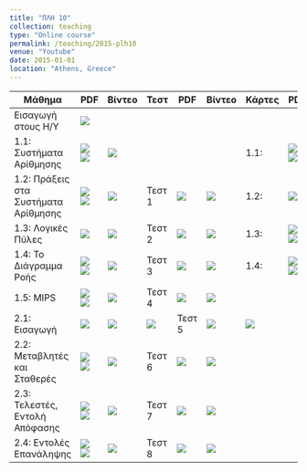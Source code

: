 ```yaml
---
title: "ΠΛΗ 10"
collection: teaching
type: "Online course"
permalink: /teaching/2015-plh10
venue: "Youtube"
date: 2015-01-01
location: "Athens, Greece"
---
```


| Μάθημα | PDF | Βίντεο | Τεστ | PDF | Βίντεο | Κάρτες | PDF | Βίντεο|
| --- | --- | --- | --- | --- | --- | --- | --- | --- |
| Εισαγωγή στους Η/Υ | <a href="https://www.slideshare.net/DimitrisPsounis/10-1-54148007" target="_blank"><img src="https://dimitrispsounis.github.io/images/pdf20.png"></a> |  |  |  |  |  |  |  |
| 1.1: Συστήματα Αρίθμησης | <a href="https://www.slideshare.net/DimitrisPsounis/10-11-52387385" target="_blank"><img src="https://dimitrispsounis.github.io/images/pdf20.png"></a> <a href="https://www.slideshare.net/DimitrisPsounis/10-11-53502905" target="_blank"><img src="https://dimitrispsounis.github.io/images/pdf4.png"></a> | <a href="https://www.youtube.com/watch?v=p1DURckHKyw&list=PLLMmbOLFy25Ez0gRrziJnUKx1H_G2DM5F" target="_blank"><img src="https://dimitrispsounis.github.io/images/youtube20.png"></a> |  |  |  | 1.1: | <a href="https://www.slideshare.net/DimitrisPsounis/10-11-52999487" target="_blank"><img src="https://dimitrispsounis.github.io/images/pdf20.png"></a> <a href="https://www.slideshare.net/DimitrisPsounis/10-11-53502898" target="_blank"><img src="https://dimitrispsounis.github.io/images/pdf4.png"></a> | <a href="https://www.youtube.com/watch?v=ZreKC_NMq-M&list=PLLMmbOLFy25HAC_ByaacLKthemwfjJdYF" target="_blank"><img src="https://dimitrispsounis.github.io/images/youtube20.png"></a> |
| 1.2: Πράξεις στα Συστήματα Αρίθμησης | <a href="https://www.slideshare.net/DimitrisPsounis/10-12-52771593" target="_blank"><img src="https://dimitrispsounis.github.io/images/pdf20.png"></a> <a href="https://www.slideshare.net/DimitrisPsounis/10-12-53503071" target="_blank"><img src="https://dimitrispsounis.github.io/images/pdf4.png"></a> | <a href="https://www.youtube.com/watch?v=x77DbKFg0PI&list=PLLMmbOLFy25GRCBxT-jsoAtpRwHElXZSI" target="_blank"><img src="https://dimitrispsounis.github.io/images/youtube20.png"></a> | Τεστ 1 | <a href="https://www.slideshare.net/DimitrisPsounis/10-1-52735757" target="_blank"><img src="https://dimitrispsounis.github.io/images/pdf20.png"></a> | <a href="https://www.youtube.com/watch?v=e4pWJWc6wbg&list=PLLMmbOLFy25GnJncBjoo1gJjTeXcnMHIt" target="_blank"><img src="https://dimitrispsounis.github.io/images/youtube20.png"></a> | 1.2: | <a href="https://www.slideshare.net/DimitrisPsounis/10-12-53503067" target="_blank"><img src="https://dimitrispsounis.github.io/images/pdf4.png"></a> | <a href="https://www.youtube.com/watch?v=r_beo1-cHa0&list=PLLMmbOLFy25Fk06TAV7Y1q0z8s6ND0Lt5" target="_blank"><img src="https://dimitrispsounis.github.io/images/youtube20.png"></a> |
| 1.3: Λογικές Πύλες | <a href="https://www.slideshare.net/DimitrisPsounis/10-13-53503338" target="_blank"><img src="https://dimitrispsounis.github.io/images/pdf4.png"></a> | <a href="https://www.youtube.com/watch?v=iqy71uVFsnk&list=PLLMmbOLFy25FEYwmIIHbUgkdJRiLKbEad" target="_blank"><img src="https://dimitrispsounis.github.io/images/youtube20.png"></a> | Τεστ 2 | <a href="https://www.slideshare.net/DimitrisPsounis/10-2-53177944" target="_blank"><img src="https://dimitrispsounis.github.io/images/pdf20.png"></a> | <a href="https://www.youtube.com/watch?v=wwG7VbnIXFk&list=PLLMmbOLFy25HoBONtaFGZP24LLo3yd5_J" target="_blank"><img src="https://dimitrispsounis.github.io/images/youtube20.png"></a> | 1.3: | <a href="https://www.slideshare.net/DimitrisPsounis/10-13-53211738" target="_blank"><img src="https://dimitrispsounis.github.io/images/pdf20.png"></a> <a href="https://www.slideshare.net/DimitrisPsounis/10-13-53503337" target="_blank"><img src="https://dimitrispsounis.github.io/images/pdf4.png"></a> | <a href="https://www.youtube.com/watch?v=G6rraCi4e2E&list=PLLMmbOLFy25GyfzLXRn9Z2-ewRyuKazo3" target="_blank"><img src="https://dimitrispsounis.github.io/images/youtube20.png"></a> |
| 1.4: To Διάγραμμα Ροής | <a href="https://www.slideshare.net/DimitrisPsounis/10-14-53487334" target="_blank"><img src="https://dimitrispsounis.github.io/images/pdf20.png"></a> <a href="https://www.slideshare.net/DimitrisPsounis/10-14-53487331" target="_blank"><img src="https://dimitrispsounis.github.io/images/pdf4.png"></a> | <a href="https://www.youtube.com/watch?v=agjoISLMPNA&list=PLLMmbOLFy25F4t2L9CrObYto_dB_fw2_J" target="_blank"><img src="https://dimitrispsounis.github.io/images/youtube20.png"></a> | Τεστ 3 | <a href="https://www.slideshare.net/DimitrisPsounis/10-3-53218593" target="_blank"><img src="https://dimitrispsounis.github.io/images/pdf20.png"></a>  | <a href="https://www.youtube.com/watch?v=OmfzCz33SD0&list=PLLMmbOLFy25GtvywtzSMpfyUaJT9EyP5L" target="_blank"><img src="https://dimitrispsounis.github.io/images/youtube20.png"></a> | 1.4: | <a href="https://www.slideshare.net/DimitrisPsounis/10-14-53488562" target="_blank"><img src="https://dimitrispsounis.github.io/images/pdf20.png"></a> <a href="https://www.slideshare.net/DimitrisPsounis/10-14-53488561" target="_blank"><img src="https://dimitrispsounis.github.io/images/pdf4.png"></a> | <a href="https://www.youtube.com/watch?v=mUkAP4y0FGk&list=PLLMmbOLFy25FPS9TzNlei5CT7r65a4BE5" target="_blank"><img src="https://dimitrispsounis.github.io/images/youtube20.png"></a> |
| 1.5: MIPS | <a href="https://www.slideshare.net/DimitrisPsounis/10-15-53900742" target="_blank"><img src="https://dimitrispsounis.github.io/images/pdf20.png"></a> <a href="https://www.slideshare.net/DimitrisPsounis/10-15-53900739" target="_blank"><img src="https://dimitrispsounis.github.io/images/pdf4.png"></a> | <a href="https://www.youtube.com/watch?v=w00hir4FPcw&list=PLLMmbOLFy25EpLxudVxo6y3EuzCOORZ_0" target="_blank"><img src="https://dimitrispsounis.github.io/images/youtube20.png"></a> | Τεστ 4 | <a href="https://www.slideshare.net/DimitrisPsounis/10-4-53489795" target="_blank"><img src="https://dimitrispsounis.github.io/images/pdf20.png"></a> | <a href="https://www.youtube.com/watch?v=5VAKtQIleFQ&list=PLLMmbOLFy25E0aRwgqxYXi3yN2Sh4ObEK" target="_blank"><img src="https://dimitrispsounis.github.io/images/youtube20.png"></a> |  |  |  |
| 2.1: Εισαγωγή | <a href="https://www.slideshare.net/DimitrisPsounis/10-21-54513089" target="_blank"><img src="https://dimitrispsounis.github.io/images/pdf20.png"></a> | <a href="https://www.slideshare.net/DimitrisPsounis/10-21-54513074" target="_blank"><img src="https://dimitrispsounis.github.io/images/pdf4.png"></a> | <a href="https://www.youtube.com/watch?v=Ipiuo9MlH5I&list=PLLMmbOLFy25E0QqACE8KVwGSoxfSjfjWV" target="_blank"><img src="https://dimitrispsounis.github.io/images/youtube20.png"></a> | Τεστ 5 | <a href="https://www.slideshare.net/DimitrisPsounis/10-5-53781381" target="_blank"><img src="https://dimitrispsounis.github.io/images/pdf20.png"></a> | <a href="https://www.youtube.com/watch?v=peVKO0V2C3s&list=PLLMmbOLFy25FmUnNsjrzBrJmQiYjkT9Ck" target="_blank"><img src="https://dimitrispsounis.github.io/images/youtube20.png"></a> |  |  |
| 2.2: Μεταβλητές και Σταθερές | <a href="https://www.slideshare.net/DimitrisPsounis/10-22-54714581" target="_blank"><img src="https://dimitrispsounis.github.io/images/pdf20.png"></a> <a href="https://www.slideshare.net/DimitrisPsounis/10-22-54714582" target="_blank"><img src="https://dimitrispsounis.github.io/images/pdf4.png"></a> | <a href="https://www.youtube.com/watch?v=kjvK_owVk74&list=PLLMmbOLFy25Eb8PBEYFOPAFBejAVA_wNU" target="_blank"><img src="https://dimitrispsounis.github.io/images/youtube20.png"></a> | Τεστ 6 | <a href="https://www.slideshare.net/DimitrisPsounis/10-6-53923958" target="_blank"><img src="https://dimitrispsounis.github.io/images/pdf20.png"></a> | <a href="https://www.youtube.com/watch?v=oab2aOrmAf0&list=PLLMmbOLFy25HlVEnU34wyLEp4EoCeH3kD" target="_blank"><img src="https://dimitrispsounis.github.io/images/youtube20.png"></a> |  |  |  |
| 2.3: Τελεστές, Εντολή Απόφασης | <a href="https://www.slideshare.net/DimitrisPsounis/10-23-54897219" target="_blank"><img src="https://dimitrispsounis.github.io/images/pdf20.png"></a> <a href="https://www.slideshare.net/DimitrisPsounis/10-23-54897221" target="_blank"><img src="https://dimitrispsounis.github.io/images/pdf4.png"></a> | <a href="https://www.youtube.com/watch?v=WI4BYAJ6-2o&list=PLLMmbOLFy25EiJ4ao8v1lQyXcDhLIGsj8" target="_blank"><img src="https://dimitrispsounis.github.io/images/youtube20.png"></a> | Τεστ 7 | <a href="https://www.slideshare.net/DimitrisPsounis/10-7-54291111" target="_blank"><img src="https://dimitrispsounis.github.io/images/pdf20.png"></a>	 | <a href="https://www.youtube.com/watch?v=NjV_K-qGG04&list=PLLMmbOLFy25HQUr_Uaaz2gJmPPOYz2Vcj" target="_blank"><img src="https://dimitrispsounis.github.io/images/youtube20.png"></a> |  |  |  |
| 2.4: Εντολές Επανάληψης | <a href="https://www.slideshare.net/DimitrisPsounis/10-24-55556278" target="_blank"><img src="https://dimitrispsounis.github.io/images/pdf20.png"></a> <a href="https://www.slideshare.net/DimitrisPsounis/10-24-55556280" target="_blank"><img src="https://dimitrispsounis.github.io/images/pdf4.png"></a>  | <a href="https://www.youtube.com/watch?v=Ndn0G91lAyM&list=PLLMmbOLFy25HXARQkJ1z1bjXr5FgzS2Oq" target="_blank"><img src="https://dimitrispsounis.github.io/images/youtube20.png"></a> | Τεστ 8 | <a href="https://www.slideshare.net/DimitrisPsounis/10-8-54360216" target="_blank"><img src="https://dimitrispsounis.github.io/images/pdf20.png"></a> | <a href="https://www.youtube.com/watch?v=hxe3KWt-cus&list=PLLMmbOLFy25E6EqmtHl3o2lZzzUI10ZMj" target="_blank"><img src="https://dimitrispsounis.github.io/images/youtube20.png"></a> |  |  |  |

